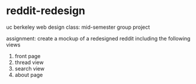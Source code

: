 # reddit-redesign
uc berkeley web design class: mid-semester group project

assignment: create a mockup of a redesigned reddit including the following views
1. front page
2. thread view
3. search view
4. about page
